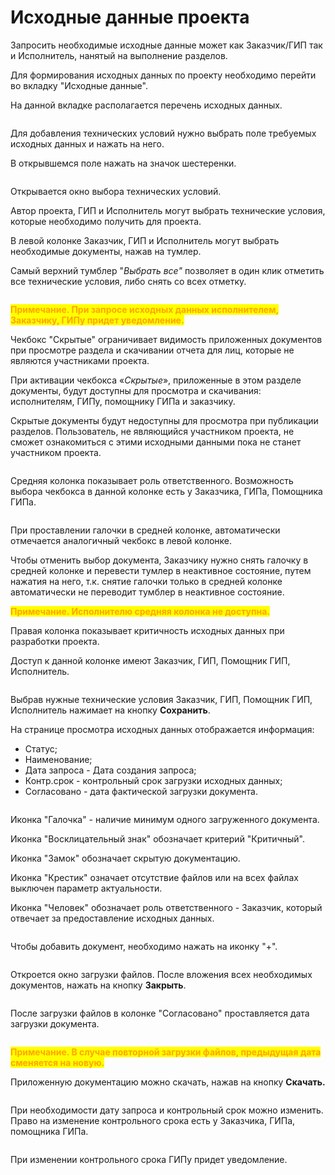 # Исходные данные проекта

Запросить необходимые исходные данные может как Заказчик/ГИП так и Исполнитель, нанятый на выполнение разделов.

Для формирования исходных данных по проекту необходимо перейти во вкладку "Исходные данные".&#x20;

На данной вкладке располагается перечень исходных данных.

<figure><img src="../../.gitbook/assets/image (300).png" alt=""><figcaption></figcaption></figure>

Для добавления технических условий нужно выбрать поле требуемых исходных данных и нажать на него.

В открывшемся поле нажать на значок шестеренки.&#x20;

<figure><img src="../../.gitbook/assets/image (301).png" alt=""><figcaption></figcaption></figure>

Открывается окно выбора технических условий.

Автор проекта, ГИП и Исполнитель могут выбрать технические условия, которые необходимо получить для проекта.&#x20;

В левой колонке Заказчик, ГИП и Исполнитель могут выбрать необходимые документы, нажав на тумлер.

Самый верхний тумблер "_Выбрать все"_ позволяет в один клик отметить все технические условия, либо снять со всех отметку.

<figure><img src="../../.gitbook/assets/image (304).png" alt=""><figcaption></figcaption></figure>

<mark style="color:orange;">**Примечание. При запросе исходных данных исполнителем, Заказчику, ГИПу придет уведомление.**</mark>

Чекбокс "Скрытые" ограничивает видимость приложенных документов при просмотре раздела и скачивании отчета для лиц, которые не являются участниками проекта.

При активации чекбокса «_Скрытые_», приложенные в этом разделе документы, будут доступны для просмотра и скачивания: исполнителям, ГИПу, помощнику ГИПа и заказчику.

Скрытые документы будут недоступны для просмотра при публикации разделов. Пользователь, не являющийся участником проекта, не сможет ознакомиться с этими исходными данными пока не станет участником проекта.

<figure><img src="../../.gitbook/assets/image (306).png" alt=""><figcaption></figcaption></figure>

Средняя колонка показывает роль ответственного. Возможность выбора чекбокса в данной колонке есть у Заказчика, ГИПа, Помощника ГИПа.

<figure><img src="../../.gitbook/assets/image (305).png" alt=""><figcaption></figcaption></figure>

При проставлении галочки в средней колонке, автоматически отмечается аналогичный чекбокс в левой колонке.

Чтобы отменить выбор документа, Заказчику нужно снять галочку в средней колонке и перевести тумлер в неактивное состояние, путем нажатия на него, т.к. снятие галочки только в средней колонке автоматически не переводит тумблер в неактивное состояние.&#x20;

<mark style="color:orange;">**Примечание. Исполнителю средняя колонка не доступна.**</mark>

Правая колонка показывает критичность исходных данных при разработки проекта.&#x20;

Доступ к данной колонке имеют Заказчик, ГИП, Помощник ГИП, Исполнитель.&#x20;

<figure><img src="../../.gitbook/assets/image (307).png" alt=""><figcaption></figcaption></figure>

Выбрав нужные технические условия Заказчик, ГИП, Помощник ГИП, Исполнитель нажимает на кнопку **Сохранить**.

На странице просмотра исходных данных отображается информация:

* Статус;
* Наименование;
* Дата запроса  -  Дата создания запроса;
* Контр.срок - контрольный срок загрузки исходных данных;
* Согласовано - дата фактической загрузки документа.

<figure><img src="../../.gitbook/assets/image (309).png" alt=""><figcaption></figcaption></figure>

Иконка "Галочка" - наличие минимум одного загруженного документа.

Иконка "Восклицательный знак" обозначает критерий "Критичный".

Иконка "Замок" обозначает скрытую документацию.

Иконка "Крестик" означает отсутствие файлов или на всех файлах выключен параметр актуальности.&#x20;

Иконка "Человек" обозначает роль ответственного - Заказчик, который отвечает за предоставление исходных данных.

<figure><img src="../../.gitbook/assets/image (308).png" alt=""><figcaption></figcaption></figure>

Чтобы добавить документ, необходимо нажать на иконку "+".

<figure><img src="../../.gitbook/assets/image (310).png" alt=""><figcaption></figcaption></figure>

Откроется окно загрузки файлов. После вложения всех необходимых документов, нажать на кнопку **Закрыть**.

<figure><img src="../../.gitbook/assets/image (311).png" alt=""><figcaption></figcaption></figure>

После загрузки файлов в колонке "Согласовано" проставляется дата загрузки документа.

<figure><img src="../../.gitbook/assets/image (312).png" alt=""><figcaption></figcaption></figure>

<mark style="color:orange;">**Примечание. В случае повторной загрузки файлов, предыдущая дата сменяется на новую.**</mark>

Приложенную документацию можно скачать, нажав на кнопку **Скачать.**

<figure><img src="../../.gitbook/assets/image (313).png" alt=""><figcaption></figcaption></figure>

При необходимости дату запроса и контрольный срок можно изменить. Право на изменение контрольного срока есть у Заказчика, ГИПа, помощника ГИПа.

<figure><img src="../../.gitbook/assets/image (314).png" alt=""><figcaption></figcaption></figure>

При изменении контрольного срока ГИПу придет уведомление.
